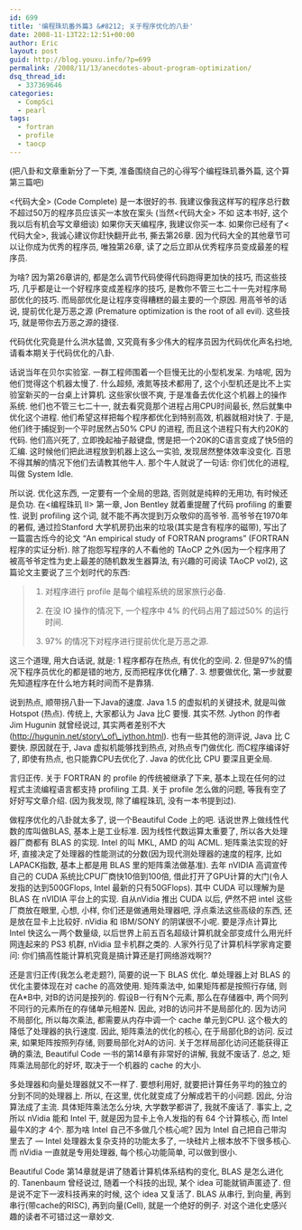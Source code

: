```yaml
---
id: 699
title: '编程珠玑番外篇3 &#8212; 关于程序优化的八卦'
date: 2008-11-13T22:12:51+00:00
author: Eric
layout: post
guid: http://blog.youxu.info/?p=699
permalink: /2008/11/13/anecdotes-about-program-optimization/
dsq_thread_id:
  - 337369646
categories:
  - CompSci
  - pearl
tags:
  - fortran
  - profile
  - taocp
---
```

(把八卦和文章重新分了一下类, 准备围绕自己的心得写个编程珠玑番外篇, 这个算第三篇吧)

<代码大全> (Code Complete) 是一本很好的书. 我建议像我这样写的程序总行数不超过50万的程序员应该买一本放在案头 (当然<代码大全> 不如 <Software Tools> 这本书好, 这个我以后有机会写文章细谈) 如果你天天编程序, 我建议你买一本. 如果你已经有了<代码大全>, 我诚心建议你赶快翻开此书, 撕去第26章. 因为代码大全的其他章节可以让你成为优秀的程序员, 唯独第26章, 读了之后立即从优秀程序员变成最差的程序员.

为啥? 因为第26章讲的, 都是怎么调节代码使得代码跑得更加快的技巧, 而这些技巧, 几乎都是让一个好程序变成差程序的技巧, 是教你不管三七二十一先对程序局部优化的技巧. 而局部优化是让程序变得糟糕的最主要的一个原因. 用高爷爷的话说, 提前优化是万恶之源 (Premature optimization is the root of all evil). 这些技巧, 就是带你去万恶之源的捷径.

代码优化究竟是什么洪水猛兽, 又究竟有多少伟大的程序员因为代码优化声名扫地, 请看本期关于代码优化的八卦.

话说当年在贝尔实验室. 一群工程师围着一个巨慢无比的小型机发呆. 为啥呢, 因为他们觉得这个机器太慢了. 什么超频, 液氮等技术都用了, 这个小型机还是比不上实验室新买的一台桌上计算机. 这些家伙很不爽, 于是准备去优化这个机器上的操作系统. 他们也不管三七二十一, 就去看究竟那个进程占用CPU时间最长, 然后就集中优化这个进程. 他们希望这样把每个程序都优化到特别高效, 机器就相对快了. 于是, 他们终于捕捉到一个平时居然占50% CPU 的进程, 而且这个进程只有大约20K的代码. 他们高兴死了, 立即挽起袖子敲键盘, 愣是把一个20K的C语言变成了快5倍的汇编. 这时候他们把此进程放到机器上这么一实验, 发现居然整体效率没变化. 百思不得其解的情况下他们去请教其他牛人. 那个牛人就说了一句话: 你们优化的进程, 叫做 System Idle.

所以说. 优化这东西, 一定要有一个全局的思路, 否则就是纯粹的无用功, 有时候还是负功. 在<编程珠玑 II> 第一章, Jon Bentley 就着重提醒了代码 profiling 的重要性. 说到 profiling 这个词, 就不能不再次提到万众敬仰的高爷爷. 高爷爷在1970年的暑假, 通过捡Stanford 大学机房扔出来的垃圾(其实是含有程序的磁带), 写出了一篇震古烁今的论文 &#8220;An empirical study of FORTRAN programs&#8221; (FORTRAN 程序的实证分析). 除了抱怨写程序的人不看他的 TAoCP 之外(因为一个程序用了被高爷爷定性为史上最差的随机数发生器算法, 有兴趣的可阅读 TAoCP vol2), 这篇论文主要说了三个划时代的东西:

> 1. 对程序进行 profile 是每个编程系统的居家旅行必备.
> 
> 2. 在没 IO 操作的情况下, 一个程序中 4% 的代码占用了超过50% 的运行时间.
> 
> 3. 97% 的情况下对程序进行提前优化是万恶之源.

这三个道理, 用大白话说, 就是: 1 程序都存在热点, 有优化的空间. 2. 但是97%的情况下程序员优化的都是错的地方, 反而把程序优化糟了. 3. 想要做优化, 第一步就要先知道程序在什么地方耗时间而不是靠猜.

说到热点, 顺带拐八卦一下Java的速度. Java 1.5 的虚拟机的关键技术, 就是叫做 Hotspot (热点). 传统上, 大家都认为 Java 比C 要慢. 其实不然. Jython 的作者 Jim Hugunin 就曾经说过, 其实两者差别不大 (http://hugunin.net/story\_of\_jython.html). 也有一些其他的测评说, Java 比 C 要快. 原因就在于, Java 虚拟机能够找到热点, 对热点专门做优化. 而C程序编译好了, 即使有热点, 也只能靠CPU去优化了. Java 的优化比 CPU 要深且更全局.

言归正传. 关于 FORTRAN 的 profile 的传统被继承了下来, 基本上现在任何的过程式主流编程语言都支持 profiling 工具. 关于 profile 怎么做的问题, 等我有空了好好写文章介绍. (因为我发现, 除了编程珠玑, 没有一本书提到过).

做程序优化的八卦就太多了, 说一个Beautiful Code 上的吧. 话说世界上做线性代数的库叫做BLAS, 基本上是工业标准. 因为线性代数运算太重要了, 所以各大处理器厂商都有 BLAS 的实现. Intel 的叫 MKL, AMD 的叫 ACML. 矩阵乘法实现的好坏, 直接决定了处理器的性能测试的分数(因为现代测处理器的速度的程序, 比如LAPACK指数, 基本上都是用 BLAS 里的矩阵乘法做基准). 去年 nVIDIA 高调宣传自己的 CUDA 系统比CPU厂商快10倍到100倍, 借此打开了GPU计算的大门(令人发指的达到500GFlops, Intel 最新的只有50GFlops). 其中 CUDA 可以理解为是 BLAS 在 nVIDIA 平台上的实现. 自从nVidia 推出 CUDA 以后, 俨然不把 intel 这些厂商放在眼里, 心想, 小样, 你们还是做通用处理器吧, 浮点乘法这些高级的东西, 还是放在显卡上比较好. nVidia 和 IBM/SONY 的阴谋很不小呢. 要是浮点计算比 Intel 快这么一两个数量级, 以后世界上前五百名超级计算机就全部变成什么用光纤网连起来的 PS3 机群, nVidia 显卡机群之类的. 人家外行见了计算机科学家肯定要问: 你们搞高性能计算机究竟是搞计算还是打网络游戏啊??

还是言归正传(我怎么老走题?), 简要的说一下 BLAS 优化. 单处理器上对 BLAS 的优化主要体现在对 cache 的高效使用. 矩阵乘法中, 如果矩阵都是按照行存储, 则在A*B中, 对B的访问是按列的. 假设B一行有N个元素, 那么在存储器中, 两个同列不同行的元素所在的存储单元相差N. 因此, 对B的访问并不是局部化的. 因为访问不局部化, 所以每次乘法, 都需要从内存中调一个 cache 单元到CPU. 这个极大的降低了处理器的执行速度. 因此, 矩阵乘法的优化的核心, 在于局部化B的访问. 反过来, 如果矩阵按照列存储, 则要局部化对A的访问. 关于怎样局部化访问还能获得正确的乘法, Beautiful Code 一书的第14章有非常好的讲解, 我就不废话了. 总之, 矩阵乘法局部化的好坏, 取决于一个机器的 cache 的大小.

多处理器和向量处理器就又不一样了. 要想利用好, 就要把计算任务平均的独立的分到不同的处理器上. 所以, 在这里, 优化就变成了分解成若干的小问题. 因此, 分治算法成了主流. 具体矩阵乘法怎么分块, 大学数学都讲了, 我就不废话了. 事实上, 之所以 nVidia 能和 Intel 干, 就是因为显卡上令人发指的有 64 个计算核心, 而 Intel 最牛X的才 4个. 那为啥 Intel 自己不多做几个核心呢? 因为 Intel 自己把自己带沟里去了 &#8212; Intel 处理器太复杂支持的功能太多了, 一块硅片上根本放不下很多核心. 而 nVidia 一直就是专用处理器, 每个核心功能简单, 可以做到很小.

Beautiful Code 第14章就是讲了随着计算机体系结构的变化, BLAS 是怎么进化的. Tanenbaum 曾经说过, 随着一个科技的出现, 某个 idea 可能就销声匿迹了. 但是说不定下一波科技再来的时候, 这个 idea 又复活了. BLAS 从串行, 到向量, 再到串行(带cache的RISC), 再到向量(Cell), 就是一个绝好的例子. 对这个进化史感兴趣的读者不可错过这一章妙文.